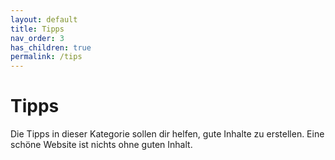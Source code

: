 ```yaml
---
layout: default
title: Tipps
nav_order: 3
has_children: true
permalink: /tips
---
```


# Tipps
Die Tipps in dieser Kategorie sollen dir helfen, gute Inhalte zu erstellen.
Eine schöne Website ist nichts ohne guten Inhalt.
